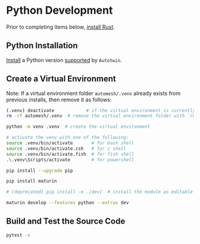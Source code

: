 # Python Development

Prior to completing items below, [install Rust](rust.md).

## Python Installation

[Install](https://www.python.org/downloads/) a Python version [supported](https://github.com/autotwin/automesh/blob/main/pyproject.toml) by `Autotwin`.

## Create a Virtual Environment

Note: If a virtual environment folder `automesh/.venv` already exists from previous installs, then remove it as follows:

```bash
(.venv) deactivate            # if the virtual environment is currently active
rm -rf automesh/.venv  # remove the virtual environment folder with `rm -rf .venv/`.

python -m venv .venv  # create the virtual environment

# activate the venv with one of the following:
source .venv/bin/activate       # for bash shell
source .venv/bin/activate.csh   # for c shell
source .venv/bin/activate.fish  # for fish shell
.\.venv\Scripts/activate        # for powershell

pip install --upgrade pip

pip install maturin

# [deprecated] pip install -e .[dev]  # install the module as editable with development optional dependencies

maturin develop --features python --extras dev
```

## Build and Test the Source Code

```bash
pytest -v
```
